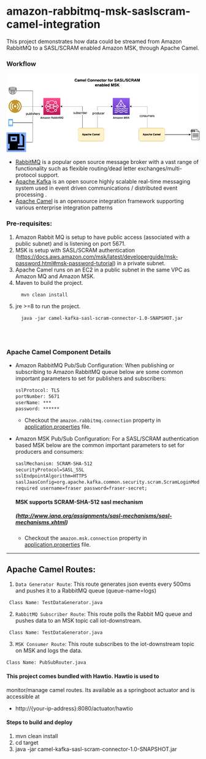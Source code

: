 # amazon-rabbitmq-msk-saslscram-camel-integration

This project demonstrates how data could be streamed from Amazon RabbitMQ to a SASL/SCRAM enabled Amazon MSK, through Apache Camel. 

### Workflow
![Camel Connector](/CamelConnector.png?raw=true)


* [RabbitMQ](https://www.rabbitmq.com/) is a popular open source message broker with a vast range of functionality such as flexible routing/dead letter exchanges/multi-protocol support.
* [Apache Kafka](https://kafka.apache.org/) is an open source highly scalable real-time messaging system used in event driven communications / distributed event processing .
* [Apache Camel](https://camel.apache.org/) is an opensource integration framework supporting various enterprise integration patterns


### Pre-requisites:
1. Amazon Rabbit MQ is setup to have public access (associated with a public subnet) and is listening on port 5671. 
2. MSK is setup with SASL/SCRAM authentication (https://docs.aws.amazon.com/msk/latest/developerguide/msk-password.html#msk-password-tutorial) in a private subnet.
3. Apache Camel runs on an EC2 in a public subnet in the same VPC as Amazon MQ and Amazon MSK.
4. Maven to build the project.
    ```
      mvn clean install
    ```
5. jre >=8 to run the project.
    ``` 
      java -jar camel-kafka-sasl-scram-connector-1.0-SNAPSHOT.jar 
    ```

<br>
<br>

### Apache Camel Component Details
* Amazon RabbitMQ Pub/Sub Configuration:
  When publishing or subscribing to Amazon RabbitMQ queue below are some common important parameters to set for publishers and subscribers:
    ```
    sslProtocol: TLS
    portNumber: 5671
    userName: ***
    password: ******
    ```
  -  Checkout the `amazon.rabbitmq.connection` property in [application.properties](src/main/resources/application.properties#amazon.rabbitmq.connection) file.

* Amazon MSK Pub/Sub Configuration:
   For a SASL/SCRAM authentication based MSK below are the common important parameters to set for producers and consumers:
   ```
   saslMechanism: SCRAM-SHA-512
   securityProtocol=SASL_SSL
   sslEndpointAlgorithm=HTTPS
   saslJaasConfig=org.apache.kafka.common.security.scram.ScramLoginModule required username=fraser password=fraser-secret;
  ```
  #### MSK supports SCRAM-SHA-512 sasl mechanism
  ##### (http://www.iana.org/assignments/sasl-mechanisms/sasl-mechanisms.xhtml)
    - Checkout the `amazon.msk.connection` property in [application.properties](src/main/resources/application.properties#amazon.msk.connection) file.


--------------------------------------------------------------

## Apache Camel Routes:
1.  ``Data Generator Route``: This route generates json events every 500ms and pushes it to a RabbitMQ queue (queue-name=logs)
```
 Class Name: TestDataGenerator.java
 ```
2. ``RabbitMQ Subscriber Route``: This route polls the Rabbit MQ queue and pushes data to an MSK topic call iot-downstream.
```
 Class Name: TestDataGenerator.java
 ```
3. ``MSK Consumer Route``: This route subscribes to the iot-downstream topic on MSK and logs the data.
 ```
 Class Name: PubSubRouter.java
 ```

#### This project comes bundled with Hawtio. Hawtio is used to
 monitor/manage camel routes. Its available as a springboot actuator and is accessible at
* http://{your-ip-address}:8080/actuator/hawtio


#### Steps to build and deploy

1. mvn clean install
2. cd target
3. java -jar camel-kafka-sasl-scram-connector-1.0-SNAPSHOT.jar 
